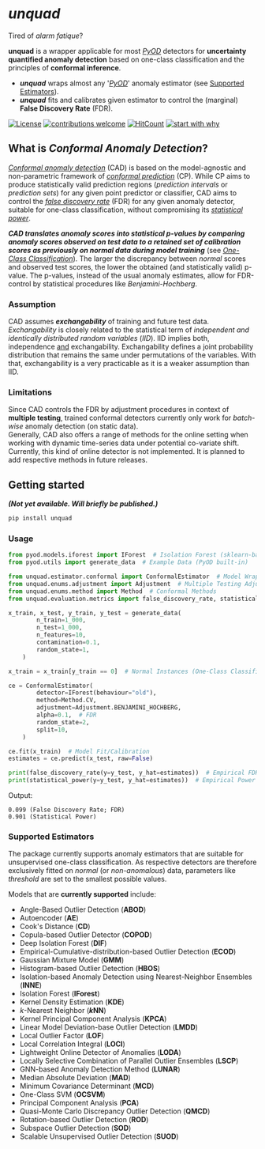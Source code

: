 # *unquad*

Tired of *alarm fatique*?

**unquad** is a wrapper applicable for most [*PyOD*](https://pyod.readthedocs.io/en/latest/) detectors for **uncertainty quantified anomaly detection**
based on one-class classification and the principles of **conformal inference**.

* ***unquad*** wraps almost any '[*PyOD*](https://pyod.readthedocs.io/en/latest/)' anomaly estimator (see [Supported Estimators](#supported-estimators)).
* ***unquad*** fits and calibrates given estimator to control the (marginal) **False Discovery Rate** (FDR).

[![License](https://img.shields.io/badge/License-BSD_3--Clause-blue.svg)](https://opensource.org/licenses/BSD-3-Clause)
[![contributions welcome](https://img.shields.io/badge/contributions-welcome-brightgreen.svg?style=flat)](https://github.com/dwyl/esta/issues)
[![HitCount](https://hits.dwyl.com/OliverHennhoefer/unquad.svg?style=flat-square&show=unique)](http://hits.dwyl.com/OliverHennhoefer/unquad)
[![start with why](https://img.shields.io/badge/start%20with-why%3F-brightgreen.svg?style=flat)](https://arxiv.org/abs/2107.07511)

## What is *Conformal Anomaly Detection*?

[*Conformal anomaly detection*](https://www.diva-portal.org/smash/get/diva2:690997/FULLTEXT02.pdf) (CAD) is based on the
model-agnostic and non-parametric framework of [*conformal prediction*](https://en.wikipedia.org/wiki/Conformal_prediction#:~:text=Conformal%20prediction%20(CP)%20is%20a,assuming%20exchangeability%20of%20the%20data.) (CP).
While CP aims to produce statistically valid prediction regions (*prediction intervals* or *prediction sets*) for any
given point predictor or classifier, CAD aims to control the [*false discovery rate*](https://en.wikipedia.org/wiki/False_discovery_rate)
(FDR) for any given anomaly detector, suitable for one-class classification, without compromising its
[*statistical power*](https://en.wikipedia.org/wiki/Power_of_a_test).

***CAD translates anomaly scores into statistical p-values by comparing anomaly scores observed on test data to a retained set of calibration
scores as previously on normal data during model training*** (see [*One-Class Classification*](https://en.wikipedia.org/wiki/One-class_classification#:~:text=In%20machine%20learning%2C%20one%2Dclass,of%20one%2Dclass%20classifiers%20where)).
The larger the discrepancy between *normal* scores and observed test scores, the lower the obtained (and statistically valid) p-value.
The p-values, instead of the usual anomaly estimates, allow for FDR-control by statistical procedures like *Benjamini-Hochberg*.

### Assumption
CAD assumes ***exchangability*** of training and future test data. *Exchangability* is closely related to the statistical
term of *independent and identically distributed random variables* (*IID*). IID implies both, independence <ins>and</ins> 
exchangability. Exchangability defines a joint probability distribution that remains the same under permutations
of the variables. With that, exchangability is a very practicable as it is a weaker assumption than IID.

### Limitations
Since CAD controls the FDR by adjustment procedures in context of **multiple testing**, trained conformal detectors currently
only work for *batch-wise* anomaly detection (on static data).\
Generally, CAD also offers a range of methods for the online setting when working with dynamic time-series data under potential
co-variate shift. Currently, this kind of online detector is not implemented. It is planned to add respective methods in future releases.

## Getting started

***(Not yet available. Will briefly be published.)***

```sh
pip install unquad
```

### Usage

```python
from pyod.models.iforest import IForest  # Isolation Forest (sklearn-based)
from pyod.utils import generate_data  # Example Data (PyOD built-in)

from unquad.estimator.conformal import ConformalEstimator  # Model Wrapper
from unquad.enums.adjustment import Adjustment  # Multiple Testing Adjustments
from unquad.enums.method import Method  # Conformal Methods
from unquad.evaluation.metrics import false_discovery_rate, statistical_power  # Evaluation Metrics

x_train, x_test, y_train, y_test = generate_data(
        n_train=1_000,
        n_test=1_000,
        n_features=10,
        contamination=0.1,
        random_state=1,
    )

x_train = x_train[y_train == 0]  # Normal Instances (One-Class Classification)

ce = ConformalEstimator(
        detector=IForest(behaviour="old"),
        method=Method.CV,
        adjustment=Adjustment.BENJAMINI_HOCHBERG,
        alpha=0.1,  # FDR
        random_state=2,
        split=10,
    )

ce.fit(x_train)  # Model Fit/Calibration
estimates = ce.predict(x_test, raw=False)

print(false_discovery_rate(y=y_test, y_hat=estimates))  # Empirical FDR
print(statistical_power(y=y_test, y_hat=estimates))  # Empirical Power
```

Output:
```
0.099 (False Discovery Rate; FDR)
0.901 (Statistical Power)
```

### Supported Estimators

The package currently supports anomaly estimators that are suitable for unsupervised one-class classification. As respective
detectors are therefore exclusively fitted on *normal* (or *non-anomalous*) data, parameters like *threshold* are set to the
smallest possible values.

Models that are **currently supported** include:

* Angle-Based Outlier Detection (**ABOD**)
* Autoencoder (**AE**)
* Cook's Distance (**CD**)
* Copula-based Outlier Detector (**COPOD**)
* Deep Isolation Forest (**DIF**)
* Empirical-Cumulative-distribution-based Outlier Detection (**ECOD**)
* Gaussian Mixture Model (**GMM**)
* Histogram-based Outlier Detection (**HBOS**)
* Isolation-based Anomaly Detection using Nearest-Neighbor Ensembles (**INNE**)
* Isolation Forest (**IForest**)
* Kernel Density Estimation (**KDE**)
* *k*-Nearest Neighbor (***k*NN**)
* Kernel Principal Component Analysis (**KPCA**)
* Linear Model Deviation-base Outlier Detection (**LMDD**)
* Local Outlier Factor (**LOF**)
* Local Correlation Integral (**LOCI**)
* Lightweight Online Detector of Anomalies (**LODA**)
* Locally Selective Combination of Parallel Outlier Ensembles (**LSCP**)
* GNN-based Anomaly Detection Method (**LUNAR**)
* Median Absolute Deviation (**MAD**)
* Minimum Covariance Determinant (**MCD**)
* One-Class SVM (**OCSVM**)
* Principal Component Analysis (**PCA**)
* Quasi-Monte Carlo Discrepancy Outlier Detection (**QMCD**)
* Rotation-based Outlier Detection (**ROD**)
* Subspace Outlier Detection (**SOD**)
* Scalable Unsupervised Outlier Detection (**SUOD**)
